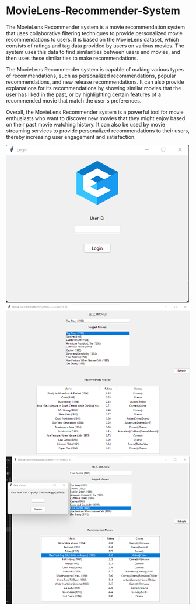 # MovieLens-Recommender-System

The MovieLens Recommender system is a movie recommendation system that uses collaborative filtering techniques to provide personalized movie recommendations to users. It is based on the MovieLens dataset, which consists of ratings and tag data provided by users on various movies. The system uses this data to find similarities between users and movies, and then uses these similarities to make recommendations.

The MovieLens Recommender system is capable of making various types of recommendations, such as personalized recommendations, popular recommendations, and new release recommendations. It can also provide explanations for its recommendations by showing similar movies that the user has liked in the past, or by highlighting certain features of a recommended movie that match the user's preferences.

Overall, the MovieLens Recommender system is a powerful tool for movie enthusiasts who want to discover new movies that they might enjoy based on their past movie watching history. It can also be used by movie streaming services to provide personalized recommendations to their users, thereby increasing user engagement and satisfaction.

<div style="align-items: center;">
  <img src="img/1.png" alt="Login Path">
  <img src="img/2.png" alt="Login Path">
  <img src="img/3.png" alt="Login Path">
</div>

